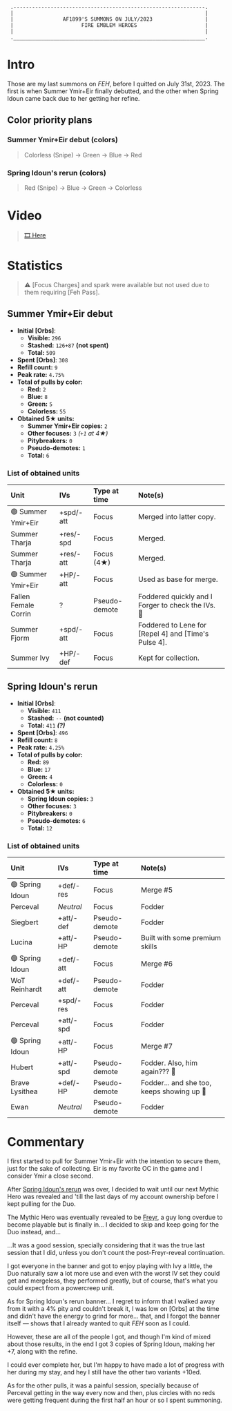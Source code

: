 ```
 .--------------------------------------------------------------.
 |                                                              |
 |                AF1899'S SUMMONS ON JULY/2023                 |
 |                      FIRE EMBLEM HEROES                      |
 |                                                              |
 .______________________________________________________________.
```

# Intro

Those are my last summons on *FEH*, before I quitted on July 31st, 2023. The first is when Summer Ymir+Eir finally debutted, and the other when Spring Idoun came back due to her getting her refine.

## Color priority plans

### Summer Ymir+Eir debut (colors)
> Colorless (Snipe) &rarr; Green &rarr; Blue &rarr; Red

### Spring Idoun's rerun (colors)
> Red (Snipe) &rarr; Blue &rarr; Green &rarr; Colorless

# Video

>  [:film_strip: Here](https://youtu.be/OOs0uxXoE6s)

# Statistics
> :warning: [Focus Charges] and spark were available but not used due to them requiring [Feh Pass].

## Summer Ymir+Eir debut

* **Initial [Orbs]**:
  * **Visible:** `296`
  * **Stashed:** `126+87` **(not spent)**
  * **Total:** `509`
* **Spent [Orbs]**: `308`
* **Refill count:** `9`
* **Peak rate:** `4.75%`
* **Total of pulls by color:**
  * **Red:** `2`
  * **Blue:** `8`
  * **Green:** `5`
  * **Colorless:** `55`
* **Obtained 5★ units:**
  * **Summer Ymir+Eir copies:** `2`
  * **Other focuses:** `3` *(`+1` at 4★)*
  * **Pitybreakers:** `0`
  * **Pseudo-demotes:** `1`
  * **Total:** `6`

### List of obtained units

| Unit | IVs | Type at time | Note(s) |
| :- | :- | :- | :- |
| :green_circle: Summer Ymir+Eir | +spd/-att | Focus | Merged into latter copy. |
| Summer Tharja | +res/-spd | Focus | Merged. |
| Summer Tharja | +res/-att | Focus (4★) | Merged. |
| :green_circle: Summer Ymir+Eir | +HP/-att | Focus | Used as base for merge. |
| Fallen Female Corrin | ? | Pseudo-demote | Foddered quickly and I Forger to check the IVs. :moyai: |
| Summer Fjorm | +spd/-att | Focus | Foddered to Lene for [Repel 4] and [Time's Pulse 4]. |
| Summer Ivy | +HP/-def | Focus | Kept for collection. |

## Spring Idoun's rerun

* **Initial [Orbs]**:
  * **Visible:** `411`
  * **Stashed:** `--` **(not counted)**
  * **Total:** `411` ***(?)***
* **Spent [Orbs]**: `496`
* **Refill count:** `8`
* **Peak rate:** `4.25%`
* **Total of pulls by color:**
  * **Red:** `89`
  * **Blue:** `17`
  * **Green:** `4`
  * **Colorless:** `0`
* **Obtained 5★ units:**
  * **Spring Idoun copies:** `3`
  * **Other focuses:** `3`
  * **Pitybreakers:** `0`
  * **Pseudo-demotes:** `6`
  * **Total:** `12`

### List of obtained units

| Unit | IVs | Type at time | Note(s) |
| :- | :- | :- | :- |
| :green_circle: Spring Idoun | +def/-res | Focus | Merge #5 |
| Perceval | *Neutral* | Focus | Fodder |
| Siegbert | +att/-def | Pseudo-demote | Fodder |
| Lucina | +att/-HP | Pseudo-demote | Built with some premium skills |
| :green_circle: Spring Idoun | +def/-att | Focus | Merge #6 |
| WoT Reinhardt | +def/-att | Pseudo-demote | Fodder |
| Perceval | +spd/-res | Focus | Fodder |
| Perceval | +att/-spd | Focus | Fodder |
| :green_circle: Spring Idoun | +att/-HP | Focus | Merge #7 |
| Hubert | +att/-spd | Pseudo-demote | Fodder. Also, him again??? :moyai: |
| Brave Lysithea | +def/-HP | Pseudo-demote | Fodder... and she too, keeps showing up :moyai: |
| Ewan | *Neutral* | Pseudo-demote | Fodder |

# Commentary

I first started to pull for Summer Ymir+Eir with the intention to secure them, just for the sake of collecting. Eir is my favorite OC in the game and I consider Ymir a close second.

After [Spring Idoun's rerun](#spring-idouns-rerun) was over, I decided to wait until our next Mythic Hero was revealed and 'till the last days of my account ownership before I kept pulling for the Duo.

The Mythic Hero was eventually revealed to be [Freyr](https://feheroes.fandom.com/wiki/Freyr:_Dream-King), a guy long overdue to become playable but is finally in... I decided to skip and keep going for the Duo instead, and...

...It was a good session, specially considering that it was the true last session that I did, unless you don't count the post-Freyr-reveal continuation.

I got everyone in the banner and got to enjoy playing with Ivy a little, the Duo naturally saw a lot more use and even with the worst IV set they could get and mergeless, they performed greatly, but of course, that's what you could expect from a powercreep unit.

As for Spring Idoun's rerun banner... I regret to inform that I walked away from it with a 4% pity and couldn't break it, I was low on [Orbs] at the time and didn't have the energy to grind for more... that, and I forgot the banner itself &mdash; shows that I already wanted to quit *FEH* soon as I could.

However, these are all of the people I got, and though I'm kind of mixed about those results, in the end I got 3 copies of Spring Idoun, making her +7, along with the refine.

I could ever complete her, but I'm happy to have made a lot of progress with her during my stay, and hey I still have the other two variants +10ed.

As for the other pulls, it was a painful session, specially because of Perceval getting in the way every now and then, plus circles with no reds were getting frequent during the first half an hour or so I spent summoning.